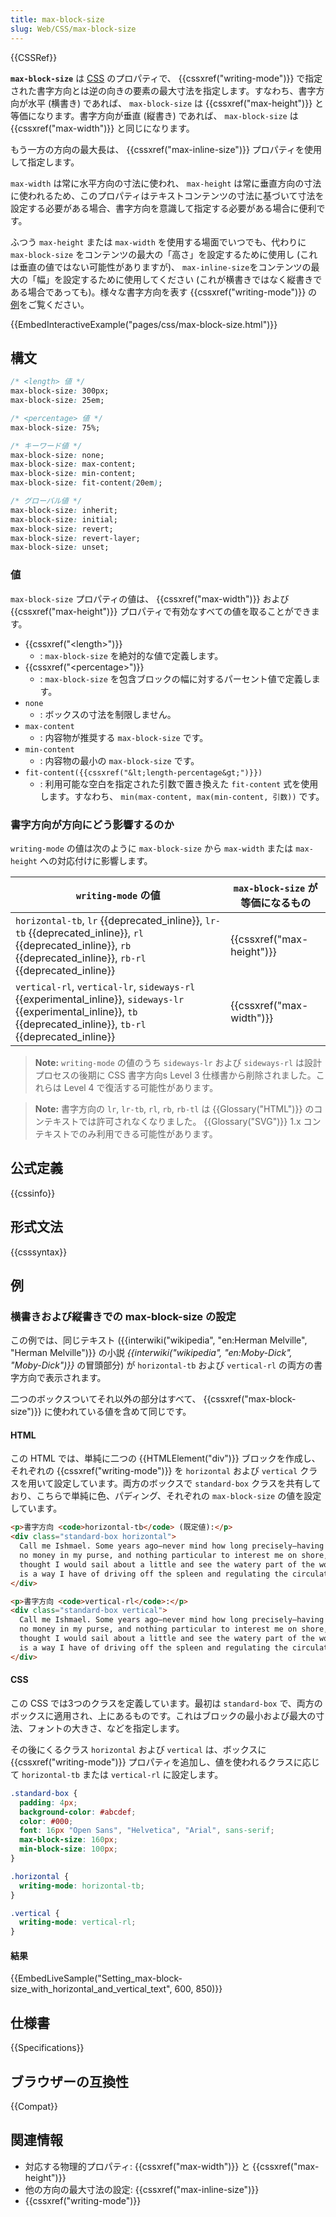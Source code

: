 ```yaml
---
title: max-block-size
slug: Web/CSS/max-block-size
---
```

{{CSSRef}}

**`max-block-size`** は [CSS](/ja/docs/Web/CSS) のプロパティで、 {{cssxref("writing-mode")}} で指定された書字方向とは逆の向きの要素の最大寸法を指定します。すなわち、書字方向が水平 (横書き) であれば、 `max-block-size` は {{cssxref("max-height")}} と等価になります。書字方向が垂直 (縦書き) であれば、 `max-block-size` は {{cssxref("max-width")}} と同じになります。

もう一方の方向の最大長は、 {{cssxref("max-inline-size")}} プロパティを使用して指定します。

`max-width` は常に水平方向の寸法に使われ、 `max-height` は常に垂直方向の寸法に使われるため、このプロパティはテキストコンテンツの寸法に基づいて寸法を設定する必要がある場合、書字方向を意識して指定する必要がある場合に便利です。

ふつう `max-height` または `max-width` を使用する場面でいつでも、代わりに `max-block-size` をコンテンツの最大の「高さ」を設定するために使用し (これは垂直の値ではない可能性がありますが)、 `max-inline-size`をコンテンツの最大の「幅」を設定するために使用してください (これが横書きではなく縦書きである場合であっても)。様々な書字方向を表す {{cssxref("writing-mode")}} の [例](/ja/docs/Web/CSS/writing-mode#例)をご覧ください。

{{EmbedInteractiveExample("pages/css/max-block-size.html")}}

## 構文

```css
/* <length> 値 */
max-block-size: 300px;
max-block-size: 25em;

/* <percentage> 値 */
max-block-size: 75%;

/* キーワード値 */
max-block-size: none;
max-block-size: max-content;
max-block-size: min-content;
max-block-size: fit-content(20em);

/* グローバル値 */
max-block-size: inherit;
max-block-size: initial;
max-block-size: revert;
max-block-size: revert-layer;
max-block-size: unset;
```

### 値

`max-block-size` プロパティの値は、 {{cssxref("max-width")}} および {{cssxref("max-height")}} プロパティで有効なすべての値を取ることができます。

- {{cssxref("&lt;length&gt;")}}
  - : `max-block-size` を絶対的な値で定義します。
- {{cssxref("&lt;percentage&gt;")}}
  - : `max-block-size` を包含ブロックの幅に対するパーセント値で定義します。
- `none`
  - : ボックスの寸法を制限しません。
- `max-content`
  - : 内容物が推奨する `max-block-size` です。
- `min-content`
  - : 内容物の最小の `max-block-size` です。
- `fit-content({{cssxref("&lt;length-percentage&gt;")}})`
  - : 利用可能な空白を指定された引数で置き換えた `fit-content` 式を使用します。すなわち、 `min(max-content, max(min-content, 引数))` です。

### 書字方向が方向にどう影響するのか

`writing-mode` の値は次のように `max-block-size` から `max-width` または `max-height` への対応付けに影響します。

| `writing-mode` の値                                                                                                                                                                              | `max-block-size` が等価になるもの |
| --------------------------------------------------------------------------------------------------------------------------------------------------------------------- | --------------------------------- |
| `horizontal-tb`, `lr` {{deprecated_inline}}, `lr-tb` {{deprecated_inline}}, `rl` {{deprecated_inline}}, `rb` {{deprecated_inline}}, `rb-rl` {{deprecated_inline}}  | {{cssxref("max-height")}}  |
| `vertical-rl`, `vertical-lr`, `sideways-rl` {{experimental_inline}}, `sideways-lr` {{experimental_inline}}, `tb` {{deprecated_inline}}, `tb-rl` {{deprecated_inline}} | {{cssxref("max-width")}}  |

> **Note:** `writing-mode` の値のうち `sideways-lr` および `sideways-rl` は設計プロセスの後期に CSS 書字方向s Level 3 仕様書から削除されました。これらは Level 4 で復活する可能性があります。

> **Note:** 書字方向の `lr`, `lr-tb`, `rl`, `rb`, `rb-tl` は {{Glossary("HTML")}} のコンテキストでは許可されなくなりました。 {{Glossary("SVG")}} 1.x コンテキストでのみ利用できる可能性があります。

## 公式定義

{{cssinfo}}

## 形式文法

{{csssyntax}}

## 例

### 横書きおよび縦書きでの max-block-size の設定

この例では、同じテキスト ({{interwiki("wikipedia", "en:Herman Melville", "Herman Melville")}} の小説 _{{interwiki("wikipedia", "en:Moby-Dick", "Moby-Dick")}}_ の冒頭部分) が `horizontal-tb` および `vertical-rl` の両方の書字方向で表示されます。

二つのボックスついてそれ以外の部分はすべて、 {{cssxref("max-block-size")}} に使われている値を含めて同じです。

#### HTML

この HTML では、単純に二つの {{HTMLElement("div")}} ブロックを作成し、それぞれの {{cssxref("writing-mode")}} を `horizontal` および `vertical` クラスを用いて設定しています。両方のボックスで `standard-box` クラスを共有しており、こちらで単純に色、パディング、それぞれの `max-block-size` の値を設定しています。

```html
<p>書字方向 <code>horizontal-tb</code> (既定値):</p>
<div class="standard-box horizontal">
  Call me Ishmael. Some years ago—never mind how long precisely—having little or
  no money in my purse, and nothing particular to interest me on shore, I
  thought I would sail about a little and see the watery part of the world. It
  is a way I have of driving off the spleen and regulating the circulation.
</div>

<p>書字方向 <code>vertical-rl</code>:</p>
<div class="standard-box vertical">
  Call me Ishmael. Some years ago—never mind how long precisely—having little or
  no money in my purse, and nothing particular to interest me on shore, I
  thought I would sail about a little and see the watery part of the world. It
  is a way I have of driving off the spleen and regulating the circulation.
</div>
```

#### CSS

この CSS では3つのクラスを定義しています。最初は `standard-box` で、両方のボックスに適用され、上にあるものです。これはブロックの最小および最大の寸法、フォントの大きさ、などを指定します。

その後にくるクラス `horizontal` および `vertical` は、ボックスに {{cssxref("writing-mode")}} プロパティを追加し、値を使われるクラスに応じて `horizontal-tb` または `vertical-rl` に設定します。

```css
.standard-box {
  padding: 4px;
  background-color: #abcdef;
  color: #000;
  font: 16px "Open Sans", "Helvetica", "Arial", sans-serif;
  max-block-size: 160px;
  min-block-size: 100px;
}

.horizontal {
  writing-mode: horizontal-tb;
}

.vertical {
  writing-mode: vertical-rl;
}
```

#### 結果

{{EmbedLiveSample("Setting_max-block-size_with_horizontal_and_vertical_text", 600, 850)}}

## 仕様書

{{Specifications}}

## ブラウザーの互換性

{{Compat}}

## 関連情報

- 対応する物理的プロパティ: {{cssxref("max-width")}} と {{cssxref("max-height")}}
- 他の方向の最大寸法の設定: {{cssxref("max-inline-size")}}
- {{cssxref("writing-mode")}}

